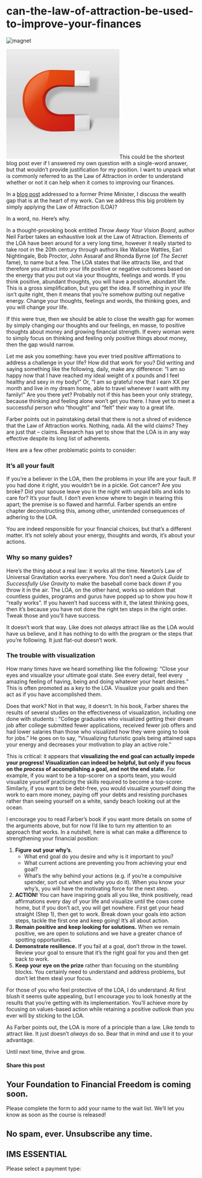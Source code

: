 # can-the-law-of-attraction-be-used-to-improve-your-finances
![magnet](https://yourfinanciallaunchpad.com/wp-content/uploads/elementor/thumbs/magnet-qdc6cqrbkvkqbvm1juw1iusf84sbync09asazw9q4o.jpg "magnet")

![magnet](attachments/magnet-300x291.jpg)This could be the shortest blog post ever if I answered my own question with a single-word answer, but that wouldn’t provide justification for my position. I want to unpack what is commonly referred to as the Law of Attraction in order to understand whether or not it can help when it comes to improving our finances.

In a [blog post](https://yflmainprod.wpengine.com/2016/09/dear-former-prime-minister-heres-what-i-do-for-women-and-why-i-do-it/) addressed to a former Prime Minister, I discuss the wealth gap that is at the heart of my work. Can we address this big problem by simply applying the Law of Attraction (LOA)?

In a word, no. Here’s why.

In a thought-provoking book entitled *Throw Away Your Vision Board*, author Neil Farber takes an exhaustive look at the Law of Attraction. Elements of the LOA have been around for a very long time, however it really started to take root in the 20th century through authors like Wallace Wattles, Earl Nightingale, Bob Proctor, John Assaraf and Rhonda Byrne (of *The Secret* fame), to name but a few. The LOA states that like attracts like, and that therefore you attract into your life positive or negative outcomes based on the energy that you put out via your thoughts, feelings and words. If you think positive, abundant thoughts, you will have a positive, abundant life. This is a gross simplification, but you get the idea. If something in your life isn’t quite right, then it means that you’re somehow putting out negative energy. Change your thoughts, feelings and words, the thinking goes, and you will change your life.

If this were true, then we should be able to close the wealth gap for women by simply changing our thoughts and our feelings, en masse, to positive thoughts about money and growing financial strength. If every woman were to simply focus on thinking and feeling only positive things about money, then the gap would narrow.

Let me ask you something: have you ever tried positive affirmations to address a challenge in your life? How did that work for you? Did writing and saying something like the following, daily, make any difference: “I am so happy now that I have reached my ideal weight of x pounds and I feel healthy and sexy in my body!” Or, “I am so grateful now that I earn XX per month and live in my dream home, able to travel whenever I want with my family!” Are you there yet? Probably not if this has been your only strategy, because thinking and feeling alone won’t get you there. I have yet to meet a successful person who “thought” and “felt” their way to a great life.

Farber points out in painstaking detail that there is not a shred of evidence that the Law of Attraction works. Nothing, nada. All the wild claims? They are just that – claims. Research has yet to show that the LOA is in any way effective despite its long list of adherents.

Here are a few other problematic points to consider:

### It’s all your fault

If you’re a believer in the LOA, then the problems in your life are your fault. If you had done it right, you wouldn’t be in a pickle. Got cancer? Are you broke? Did your spouse leave you in the night with unpaid bills and kids to care for? It’s your fault. I don’t even know where to begin in tearing this apart; the premise is so flawed and harmful. Farber spends an entire chapter deconstructing this, among other, unintended consequences of adhering to the LOA.

You are indeed responsible for your financial choices, but that’s a different matter. It’s not solely about your energy, thoughts and words, it’s about your actions.

### Why so many guides?

Here’s the thing about a real law: it works all the time. Newton’s Law of Universal Gravitation works everywhere. You don’t need a *Quick Guide to Successfully Use Gravity* to make the baseball come back down if you throw it in the air. The LOA, on the other hand, works so seldom that countless guides, programs and gurus have popped up to show you how it “really works”. If you haven’t had success with it, the latest thinking goes, then it’s because you have not done the right ten steps in the right order. Tweak those and you’ll have success.

It doesn’t work that way. Like does not *always* attract like as the LOA would have us believe, and it has nothing to do with the program or the steps that you’re following. It just flat-out doesn’t work.

### The trouble with visualization

How many times have we heard something like the following: “Close your eyes and visualize your ultimate goal state. See every detail, feel every amazing feeling of having, being and doing whatever your heart desires.” This is often promoted as a key to the LOA. Visualize your goals and then act as if you have accomplished them.

Does that work? Not in that way, it doesn’t. In his book, Farber shares the results of several studies on the effectiveness of visualization, including one done with students : “College graduates who visualized getting their dream job after college submitted fewer applications, received fewer job offers and had lower salaries than those who visualized how they were going to look for jobs.” He goes on to say, “Visualizing futuristic goals being attained saps your energy and decreases your motivation to play an active role.”

This is critical: it appears that **visualizing the end goal can actually impede your progress! Visualization can indeed be helpful, but only if you focus on the *process* of accomplishing a goal, and not the end state.** For example, if you want to be a top-scorer on a sports team, you would visualize yourself practicing the skills required to become a top-scorer. Similarly, if you want to be debt-free, you would visualize yourself doing the work to earn more money, paying off your debts and resisting purchases rather than seeing yourself on a white, sandy beach looking out at the ocean.

I encourage you to read Farber’s book if you want more details on some of the arguments above, but for now I’d like to turn my attention to an approach that works. In a nutshell, here is what can make a difference to strengthening your financial position:

1. **Figure out your why’s**.
	- What end goal do you desire and why is it important to you?
	- What current actions are preventing you from achieving your end goal?
	- What’s the why behind your actions (e.g. if you’re a compulsive spender, sort out when and why you do it). When you know your why’s, you will have the motivating force for the next step.
2. **ACTION!** You can have inspiring goals all you like, think positively, read affirmations every day of your life and visualize until the cows come home, but if you don’t act, you will get nowhere. First get your head straight (Step 1), then get to work. Break down your goals into action steps, tackle the first one and keep going! It’s all about action.
3. **Remain positive and keep looking for solutions.** When we remain positive, we are open to solutions and we have a greater chance of spotting opportunities.
4. **Demonstrate resilience.** If you fail at a goal, don’t throw in the towel. Review your goal to ensure that it’s the right goal for you and then get back to work.
5. **Keep your eye on the prize** rather than focusing on the stumbling blocks. You certainly need to understand and address problems, but don’t let them steal your focus.

For those of you who feel protective of the LOA, I do understand. At first blush it seems quite appealing, but I encourage you to look honestly at the results that you’re getting with its implementation. You’ll achieve more by focusing on values-based action while retaining a positive outlook than you ever will by sticking to the LOA.

As Farber points out, the LOA is more of a principle than a law. Like *tends* to attract like. It just doesn’t *always* do so. Bear that in mind and use it to your advantage.

Until next time, thrive and grow.

#### Share this post

## Your Foundation to Financial Freedom is coming soon.

Please complete the form to add your name to the wait list. We’ll let you know as soon as the course is released!

## No spam, ever. Unsubscribe any time.

## IMS ESSENTIAL

Please select a payment type:
